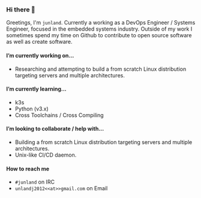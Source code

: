### Hi there 👋

Greetings, I'm `junland`. Currently a working as a DevOps Engineer / Systems Engineer, focused in the embedded systems industry. Outside of my work I sometimes spend my time on Github to contribute to open source software as well as create software.

#### I’m currently working on...
* Researching and attempting to build a from scratch Linux distribution targeting servers and multiple architectures. 

#### I’m currently learning...
* k3s
* Python (v3.x)
* Cross Toolchains / Cross Compiling

#### I’m looking to collaborate / help with...
* Building a from scratch Linux distribution targeting servers and multiple architectures. 
* Unix-like CI/CD daemon.

#### How to reach me
* `#junland` on IRC
* `unlandj2012<<at>>gmail.com` on Email
